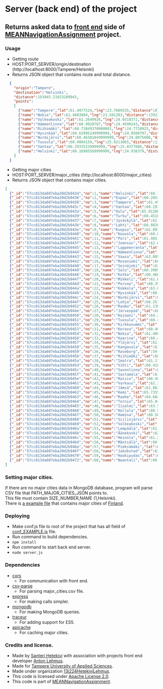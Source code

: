 # Server (back end) of the project

## Returns asked data to [front end](https://github.com/13i224HetekiviLehmus/MEANNavigationAssignment/tree/master/front_end) side of [MEANNavigationAssignment](https://github.com/13i224HetekiviLehmus/MEANNavigationAssignment) project.

### Usage

 * Getting route
  * HOST:PORT_SERVER/origin/destination (http://localhost:8000/Tampere/Helsinki)
  * Returns JSON object that contains route and total distance.
```json
  {
    "origin":"Tampere",
    "destination":"Helsinki",
    "distance":193945.21023209943,
    "points":
    [
      {"name":"Tampere","lat":61.4977524,"lng":23.7609535,"distance":0},
      {"name":"Nokia","lat":61.4803094,"lng":23.501203,"distance":13922.362625343052},
      {"name":"Valkeakoski","lat":61.2649926,"lng":24.0310372,"distance":37012.9841272983},
      {"name":"Hämeenlinna","lat":60.9928787,"lng":24.4590243,"distance":37993.68315679782},
      {"name":"Riihimäki","lat":60.73849370000001,"lng":24.7728925,"distance":32997.36308414512},
      {"name":"Hyvinkää","lat":60.62995249999999,"lng":24.8580797,"distance":12929.66797265928},
      {"name":"Nurmijärvi","lat":60.46381049999999,"lng":24.8075808,"distance":18679.33520672118},
      {"name":"Tuusula","lat":60.4004159,"lng":25.0213065,"distance":13682.619415619369},
      {"name":"Vantaa","lat":60.29335239999999,"lng":25.0377686,"distance":11939.315249487847},
      {"name":"Helsinki","lat":60.16985569999999,"lng":24.938379,"distance":14787.87939402742}
    ]
  }
```

* Getting major cities
 * HOST:PORT_SERVER/major_cities (http://localhost:8000/major_cities)
 * Returns JSON object that contains major cities.
```json
[
  {"_id":"57cc813da607eba20d2b943d","no":1,"name":"Helsinki","lat":60.16985569999999,"lng":24.938379},
  {"_id":"57cc813da607eba20d2b9436","no":2,"name":"Espoo","lat":60.2054911,"lng":24.6559001},
  {"_id":"57cc813da607eba20d2b9438","no":3,"name":"Tampere","lat":61.4977524,"lng":23.7609535},
  {"_id":"57cc813da607eba20d2b943c","no":4,"name":"Vantaa","lat":60.29335239999999,"lng":25.0377686},
  {"_id":"57cc813da607eba20d2b943a","no":5,"name":"Oulu","lat":65.0120888,"lng":25.4650773},
  {"_id":"57cc813da607eba20d2b9439","no":6,"name":"Turku","lat":60.4518126,"lng":22.2666303},
  {"_id":"57cc813da607eba20d2b9437","no":7,"name":"Jyväskylä","lat":62.2426034,"lng":25.7472567},
  {"_id":"57cc813da607eba20d2b943b","no":8,"name":"Lahti","lat":60.98267490000001,"lng":25.6612096},
  {"_id":"57cc813da607eba20d2b943e","no":9,"name":"Kuopio","lat":62.89796999999999,"lng":27.6781725},
  {"_id":"57cc813da607eba20d2b9440","no":10,"name":"Kouvola","lat":60.8678835,"lng":26.7041601},
  {"_id":"57cc813da607eba20d2b9441","no":11,"name":"Pori","lat":61.4851393,"lng":21.7974178},
  {"_id":"57cc813da607eba20d2b943f","no":12,"name":"Joensuu","lat":62.6010155,"lng":29.7635719},
  {"_id":"57cc813da607eba20d2b9445","no":13,"name":"Lappeenranta","lat":61.05499289999999,"lng":28.1896628},
  {"_id":"57cc813da607eba20d2b9444","no":14,"name":"Hämeenlinna","lat":60.9928787,"lng":24.4590243},
  {"_id":"57cc813da607eba20d2b9443","no":15,"name":"Vaasa","lat":63.09508899999999,"lng":21.6164564},
  {"_id":"57cc813da607eba20d2b9442","no":16,"name":"Rovaniemi","lat":66.50394779999999,"lng":25.7293905},
  {"_id":"57cc813da607eba20d2b9448","no":17,"name":"Seinäjoki","lat":62.794543,"lng":22.8278264},
  {"_id":"57cc813da607eba20d2b9449","no":18,"name":"Salo","lat":60.3909372,"lng":23.1354809},
  {"_id":"57cc813da607eba20d2b9446","no":19,"name":"Kotka","lat":60.4665666,"lng":26.9459403},
  {"_id":"57cc813da607eba20d2b9447","no":20,"name":"Mikkeli","lat":61.68872709999999,"lng":27.2721457},
  {"_id":"57cc813da607eba20d2b944d","no":21,"name":"Porvoo","lat":60.3931919,"lng":25.6652739},
  {"_id":"57cc813da607eba20d2b944a","no":22,"name":"Kokkola","lat":63.8384908,"lng":23.1304813},
  {"_id":"57cc813da607eba20d2b944b","no":23,"name":"Hyvinkää","lat":60.62995249999999,"lng":24.8580797},
  {"_id":"57cc813da607eba20d2b944c","no":24,"name":"Nurmijärvi","lat":60.46381049999999,"lng":24.8075808},
  {"_id":"57cc813da607eba20d2b944f","no":25,"name":"Lohja","lat":60.251176,"lng":24.0674709},
  {"_id":"57cc813da607eba20d2b9452","no":26,"name":"Rauma","lat":61.1308854,"lng":21.5059264},
  {"_id":"57cc813da607eba20d2b944e","no":27,"name":"Järvenpää","lat":60.47380399999999,"lng":25.0899135},
  {"_id":"57cc813da607eba20d2b9450","no":28,"name":"Kajaani","lat":64.2270558,"lng":27.7286008},
  {"_id":"57cc813da607eba20d2b9451","no":29,"name":"Tuusula","lat":60.4004159,"lng":25.0213065},
  {"_id":"57cc813da607eba20d2b9455","no":30,"name":"Kirkkonummi","lat":60.12349320000001,"lng":24.4412965},
  {"_id":"57cc813da607eba20d2b9453","no":31,"name":"Kerava","lat":60.4009878,"lng":25.1020384},
  {"_id":"57cc813da607eba20d2b9454","no":32,"name":"Nokia","lat":61.4803094,"lng":23.501203},
  {"_id":"57cc813da607eba20d2b9456","no":33,"name":"Kaarina","lat":60.4071689,"lng":22.3682407},
  {"_id":"57cc813da607eba20d2b9457","no":34,"name":"Ylöjärvi","lat":61.5495294,"lng":23.5960504},
  {"_id":"57cc813da607eba20d2b9458","no":35,"name":"Kangasala","lat":61.4637146,"lng":24.0718436},
  {"_id":"57cc813da607eba20d2b9459","no":36,"name":"Raseborg","lat":59.97443730000001,"lng":23.4355071},
  {"_id":"57cc813da607eba20d2b945b","no":37,"name":"Riihimäki","lat":60.73849370000001,"lng":24.7728925},
  {"_id":"57cc813da607eba20d2b945a","no":38,"name":"Imatra","lat":61.17138449999999,"lng":28.7651478},
  {"_id":"57cc813da607eba20d2b945d","no":39,"name":"Vihti","lat":60.4165735,"lng":24.3256379},
  {"_id":"57cc813da607eba20d2b945c","no":40,"name":"Savonlinna","lat":61.8679728,"lng":28.8863842},
  {"_id":"57cc813da607eba20d2b945f","no":41,"name":"Sastamala","lat":61.3415589,"lng":22.9097127},
  {"_id":"57cc813da607eba20d2b945e","no":42,"name":"Raisio","lat":60.48590629999999,"lng":22.1689573},
  {"_id":"57cc813da607eba20d2b9461","no":43,"name":"Varkaus","lat":62.31188169999999,"lng":27.8778704},
  {"_id":"57cc813da607eba20d2b9460","no":44,"name":"Jämsä","lat":61.8638263,"lng":25.1896173},
  {"_id":"57cc813da607eba20d2b9462","no":45,"name":"Kemi","lat":65.73556789999999,"lng":24.5657427},
  {"_id":"57cc813da607eba20d2b9463","no":46,"name":"Raahe","lat":64.6846329,"lng":24.4790186},
  {"_id":"57cc813da607eba20d2b9464","no":47,"name":"Tornio","lat":65.8444927,"lng":24.1527255},
  {"_id":"57cc813da607eba20d2b9465","no":48,"name":"Iisalmi","lat":63.557773,"lng":27.1917194},
  {"_id":"57cc813da607eba20d2b9466","no":49,"name":"Hollola","lat":60.9887015,"lng":25.5163229},
  {"_id":"57cc813da607eba20d2b9467","no":50,"name":"Hamina","lat":60.56920280000001,"lng":27.1938458},
  {"_id":"57cc813da607eba20d2b9468","no":51,"name":"Siilinjärvi","lat":63.0736826,"lng":27.661883},
  {"_id":"57cc813da607eba20d2b9469","no":52,"name":"Valkeakoski","lat":61.2649926,"lng":24.0310372},
  {"_id":"57cc813da607eba20d2b946a","no":53,"name":"Lempäälä","lat":61.3141111,"lng":23.7524484},
  {"_id":"57cc813da607eba20d2b946b","no":54,"name":"Äänekoski","lat":62.6040125,"lng":25.7266691},
  {"_id":"57cc813da607eba20d2b946c","no":55,"name":"Heinola","lat":61.2041941,"lng":26.0381555},
  {"_id":"57cc813da607eba20d2b946d","no":56,"name":"Mäntsälä","lat":60.6372789,"lng":25.3187153},
  {"_id":"57cc813da607eba20d2b946e","no":57,"name":"Pieksämäki","lat":62.2977017,"lng":27.1458161},
  {"_id":"57cc813da607eba20d2b946f","no":58,"name":"Jakobstad","lat":63.6742439,"lng":22.712569},
  {"_id":"57cc813da607eba20d2b9470","no":59,"name":"Haukipudas","lat":65.1762807,"lng":25.3531972},
  {"_id":"57cc813da607eba20d2b9472","no":60,"name":"Naantali","lat":60.46608759999999,"lng":22.0250873}
]
```

### Setting major cities.

If there are no major cities data in MongoDB database, program will parse CSV file that PATH_MAJOR_CITIES_JSON points to.  
This file must contain SIZE_NUMBER,NAME (1,Helsinki).  
There is [a example file](https://raw.githubusercontent.com/13i224HetekiviLehmus/MEANNavigationAssignment/master/database/major_cities.csv) that contains major cities of [Finland](https://en.wikipedia.org/wiki/Finland).

### Deploying

 * Make conf.js file to root of the project that has all field of [conf_EXAMPLE.js](https://raw.githubusercontent.com/13i224HetekiviLehmus/MEANNavigationAssignment/master/conf_EXAMPLE.js) file.
 * Run command to build dependencies.
  * ``` npm install ```
 * Run command to start back end server.
  * ``` node server.js ```

### Dependencies

* [cors](https://github.com/expressjs/cors)
  * For communication with front end.
* [csv-parse](https://github.com/wdavidw/node-csv-parse)
  * For parsing major_cities.csv file.
* [express](https://github.com/expressjs/express)
  * For making calls simpler.
* [mongodb](https://github.com/mongodb/node-mongodb-native)
  * For making MongoDB queries.
* [traceur](https://github.com/google/traceur-compiler)
  * For adding support for ES5.
* [apicache](https://github.com/kwhitley/apicache)
  * For caching major cities.

### Credits and license.

* Made by [Santeri Hetekivi](https://github.com/SanteriHetekivi) with association with projects front end developer [Anton Lehmus](https://github.com/AntonLehmus).
* Made for [Tampere University of Applied Sciences](http://www.tamk.fi/web/tamken).
* Made under organization [13i224HetekiviLehmus](https://github.com/13i224HetekiviLehmus).
* This code is licensed under [Apache License 2.0](https://raw.githubusercontent.com/13i224HetekiviLehmus/MEANNavigationAssignment/server_documentation/server/LICENSE).
* This code is part of [MEANNavigationAssignment](https://github.com/13i224HetekiviLehmus/MEANNavigationAssignment).
